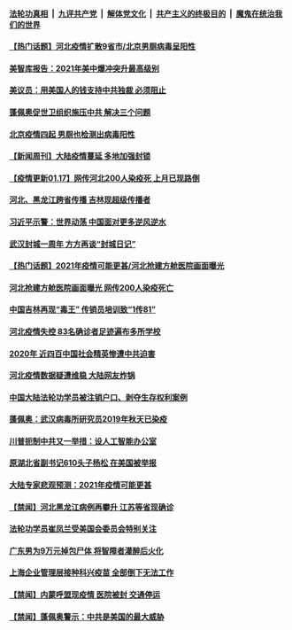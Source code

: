 

####  [法轮功真相](../../../../basic/blob/master/README.md?t=01171630) &nbsp;|&nbsp; [九评共产党](../../../../9ping.md/blob/master/README.md?t=01171630) &nbsp;|&nbsp; [解体党文化](../../../../jtdwh.md/blob/master/README.md?t=01171630)  &nbsp;|&nbsp; [共产主义的终极目的](../../../../gczydzjmd.md/blob/master/README.md?t=01171630) &nbsp;|&nbsp; [魔鬼在统治我们的世界](../../../../mgztzwmdsj.md/blob/master/README.md?t=01171630) 

#### [【热门话题】河北疫情扩散9省市/北京男厕病毒呈阳性](../pages/prog204/a103033972.md?t=01171630) 

#### [美智库报告：2021年美中爆冲突升最高级别](../pages/prog204/a103033989.md?t=01171630) 

#### [美议员：用美国人的钱支持中共独裁 必须阻止](../pages/prog204/a103033968.md?t=01171630) 


#### [蓬佩奥促世卫组织施压中共 解决三个问题](../pages/prog204/a103033902.md?t=01171630) 

#### [北京疫情四起 男厕也检测出病毒阳性](../pages/prog204/a103033895.md?t=01171630) 

#### [【新闻周刊】大陆疫情蔓延 多地加强封锁](../pages/prog204/a103033870.md?t=01171630) 

#### [【疫情更新01.17】网传河北200人染疫死 上月已现路倒](../pages/prog204/a103026826.md?t=01171630) 


#### [河北、黑龙江跨省传播 吉林现超级传播者](../pages/prog204/a103033645.md?t=01171630) 

#### [习近平示警：世界动荡 中国面对更多逆风逆水](../pages/prog204/a103033571.md?t=01171630) 

#### [武汉封城一周年 方方再谈“封城日记”](../pages/prog204/a103033550.md?t=01171630) 

#### [【热门话题】2021年疫情可能更甚/河北抢建方舱医院画面曝光](../pages/prog204/a103033533.md?t=01171630) 

#### [河北抢建方舱医院画面曝光 网传200人染疫死亡](../pages/prog204/a103033535.md?t=01171630) 

#### [中国吉林再现“毒王” 传销员培训致“1传81”](../pages/prog204/a103033476.md?t=01171630) 

#### [河北疫情失控 83名确诊者足迹遍布多所学校](../pages/prog204/a103033445.md?t=01171630) 

#### [2020年 近四百中国社会精英惨遭中共迫害](../pages/prog204/a103033437.md?t=01171630) 

#### [河北疫情数据疑遭维稳 大陆网友炸锅](../pages/prog204/a103033424.md?t=01171630) 

#### [中国大陆法轮功学员被注销户口、剥夺生存权利案例](../pages/prog204/a103033426.md?t=01171630) 

#### [蓬佩奥：武汉病毒所研究员2019年秋天已染疫](../pages/prog204/a103033420.md?t=01171630) 

#### [川普扼制中共又一举措：设人工智能办公室](../pages/prog204/a103033316.md?t=01171630) 

#### [原湖北省副书记610头子杨松 在美国被举报](../pages/prog204/a103033206.md?t=01171630) 

#### [大陆专家悲观预测：2021年疫情可能更甚](../pages/prog204/a103033186.md?t=01171630) 

#### [【禁闻】河北黑龙江病例再攀升 江苏等省现确诊](../pages/prog204/a103032808.md?t=01171630) 

#### [法轮功学员崔凤兰受美国会委员会特别关注](../pages/prog204/a103033066.md?t=01171630) 

#### [广东男为9万元掉包尸体 将智障者灌醉后火化](../pages/prog204/a103033003.md?t=01171630) 

#### [上海企业管理层接种科兴疫苗 全部倒下无法工作](../pages/prog204/a103032958.md?t=01171630) 


#### [【禁闻】内蒙呼盟现疫情 医院被封 交通停运](../pages/prog204/a103032886.md?t=01171630) 

#### [【禁闻】蓬佩奥警示：中共是美国的最大威胁](../pages/prog204/a103032879.md?t=01171630) 

